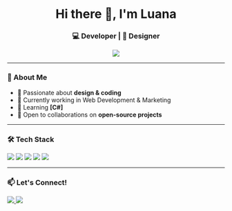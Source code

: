 <h1 align="center">Hi there 👋, I'm Luana</h1>
<h3 align="center">💻 Developer | 🎨 Designer</h3>

<p align="center">
  <img src="https://github-readme-stats.vercel.app/api?username=luanaalves-dev&show_icons=true&rank_icon=github&theme=aura" />
</p>

---

### 🚀 About Me
- 🎨 Passionate about **design & coding**  
- 🔭 Currently working in Web Development & Marketing 
- 🌱 Learning **[C#]**  
- 🤝 Open to collaborations on **open-source projects**  
 

---

### 🛠 Tech Stack
<p align="left">
  <img src="https://img.shields.io/badge/JavaScript-F7DF1E?style=for-the-badge&logo=javascript&logoColor=black" />
  <img src="https://img.shields.io/badge/TypeScript-007ACC?style=for-the-badge&logo=typescript&logoColor=white" />
  <img src="https://img.shields.io/badge/React-61DAFB?style=for-the-badge&logo=react&logoColor=black" />
  <img src="https://img.shields.io/badge/HTML5-E34F26?style=for-the-badge&logo=html5&logoColor=white" />
  <img src="https://img.shields.io/badge/CSS3-1572B6?style=for-the-badge&logo=css3&logoColor=white" />
</p>

---

### 📫 Let's Connect!
<p align="left">
  <a href="mailto:luana.fsalves@gmail.com">
    <img src="https://img.shields.io/badge/Gmail-D14836?style=for-the-badge&logo=gmail&logoColor=white" />
  </a>
  <a href="https://www.linkedin.com/in/luanaalves-dev">
    <img src="https://img.shields.io/badge/LinkedIn-0A66C2?style=for-the-badge&logo=linkedin&logoColor=white" />
  </a>
</p>

### 












